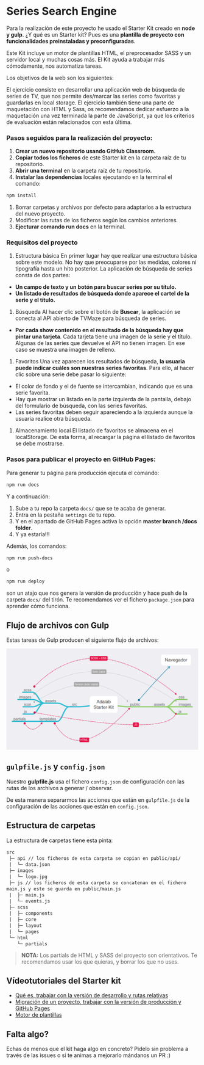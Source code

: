 
# Series Search Engine

Para la realización de este proyecto he usado el Starter Kit creado en **node y gulp**. ¿Y qué es un Starter kit? Pues es una **plantilla de proyecto con funcionalidades preinstaladas y preconfiguradas**.

Este Kit incluye un motor de plantillas HTML, el preprocesador SASS y un servidor local y muchas cosas más. El Kit ayuda a trabajar más cómodamente, nos automatiza tareas.

Los objetivos de la web son los siguientes: 

El ejercicio consiste en desarrollar una aplicación web de búsqueda de series de TV, que nos permite des/marcar las series como favoritas y guardarlas en local storage.
El ejercicio también tiene una parte de maquetación con HTML y Sass, os recomendamos dedicar esfuerzo a la maquetación una vez terminada la parte de JavaScript, ya que los criterios de evaluación están relacionados con esta última.

### Pasos seguidos para la realización del proyecto:

1. **Crear un nuevo repositorio usando GitHub Classroom.**
1. **Copiar todos los ficheros** de este Starter kit en la carpeta raíz de tu repositorio.
1. **Abrir una terminal** en la carpeta raíz de tu repositorio.
1. **Instalar las dependencias** locales ejecutando en la terminal el comando:

```bash
npm install
```
1. Borrar carpetas y archivos por defecto para adaptarlos a la estructura del nuevo proyecto.
1. Modificar las rutas de los ficheros según los cambios anteriores.
1. **Ejecturar comando run docs** en la terminal.

### Requisitos del proyecto

1. Estructura básica
En primer lugar hay que realizar una estructura básica sobre este modelo. No hay que preocuparse por las medidas, colores ni tipografía hasta un hito posterior. 
La aplicación de búsqueda de series consta de dos partes:
- **Un campo de texto y un botón para buscar series por su título.**
- **Un listado de resultados de búsqueda donde aparece el cartel de la serie y el título.**

1. Búsqueda
Al hacer clic sobre el botón de **Buscar**, la aplicación se conecta al API abierto de TVMaze para búsqueda de series. 
- **Por cada show contenido en el resultado de la búsqueda hay que pintar una tarjeta**. Cada tarjeta tiene una imagen de la serie y el título.
Algunas de las series que devuelve el API no tienen imagen. En ese caso se muestra una imagen de relleno. 

1. Favoritos
Una vez aparecen los resultados de búsqueda, **la usuaria puede indicar cuáles son nuestras series favoritas**. Para ello, al hacer clic sobre una serie debe pasar lo siguiente:
- El color de fondo y el de fuente se intercambian, indicando que es una serie favorita.
- Hay que mostrar un listado en la parte izquierda de la pantalla, debajo del formulario de búsqueda, con las series favoritas.
- Las series favoritas deben seguir apareciendo a la izquierda aunque la usuaria realice otra búsqueda.

1. Almacenamiento local
El listado de favoritos se almacena en el localStorage. De esta forma, al recargar la página el listado de favoritos se debe mostrarse.


### Pasos para publicar el proyecto en GitHub Pages:

Para generar tu página para producción ejecuta el comando:

```bash
npm run docs
```

Y a continuación:

1. Sube a tu repo la carpeta `docs/` que se te acaba de generar.
1. Entra en la pestaña `settings` de tu repo.
1. Y en el apartado de GitHub Pages activa la opción **master branch /docs folder**.
1. Y ya estaría!!!

Además, los comandos:

```bash
npm run push-docs
```
o

```bash
npm run deploy
```

son un atajo que nos genera la versión de producción y hace push de la carpeta `docs/` del tirón. Te recomendamos ver el fichero `package.json` para aprender cómo funciona.

## Flujo de archivos con Gulp

Estas tareas de Gulp producen el siguiente flujo de archivos:

![Gulp flow](./gulp-flow.png)

## `gulpfile.js` y `config.json`

Nuestro **gulpfile.js** usa el fichero `config.json` de configuración con las rutas de los archivos a generar / observar.

De esta manera separarmos las acciones que están en `gulpfile.js` de la configuración de las acciones que están en `config.json`.

## Estructura de carpetas

La estructura de carpetas tiene esta pinta:

```
src
 ├─ api // los ficheros de esta carpeta se copian en public/api/
 |  └─ data.json
 ├─ images
 |  └─ logo.jpg
 ├─ js // los ficheros de esta carpeta se concatenan en el fichero main.js y este se guarda en public/main.js
 |  ├─ main.js
 |  └─ events.js
 ├─ scss
 |  ├─ components
 |  ├─ core
 |  ├─ layout
 |  └─ pages
 └─ html
    └─ partials
```

> **NOTA:** Los partials de HTML y SASS del proyecto son orientativos. Te recomendamos usar los que quieras, y borrar los que no uses.

## Vídeotutoriales del Starter kit

- [Qué es, trabajar con la versión de desarrollo y rutas relativas](https://www.youtube.com/watch?v=XwvhXvBijos)
- [Migración de un proyecto, trabajar con la versión de producción y GitHub Pages](https://www.youtube.com/watch?v=qqGClcgt9Uc)
- [Motor de plantillas](https://www.youtube.com/watch?v=4GwXOJ045Zg)

## Falta algo?

Echas de menos que el kit haga algo en concreto? Pidelo sin problema a través de las issues o si te animas a mejorarlo mándanos un PR :)
